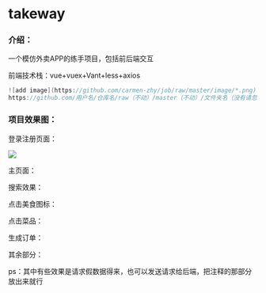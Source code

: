 # takeway
### 介绍：

一个模仿外卖APP的练手项目，包括前后端交互

前端技术栈：vue+vuex+Vant+less+axios



```csharp
![add image](https://github.com/carmen-zhy/job/raw/master/image/*.png)
https://github.com/用户名/仓库名/raw（不动）/master（不动）/文件夹名（没有请忽略）/文件名.后缀名
```

### 项目效果图：

登录注册页面：

![](https://github.com/seven7171/takeway/image/1.png)

主页面：



搜索效果：



点击美食图标：



点击菜品：



生成订单：



其余部分：





ps：其中有些效果是请求假数据得来，也可以发送请求给后端，把注释的那部分放出来就行